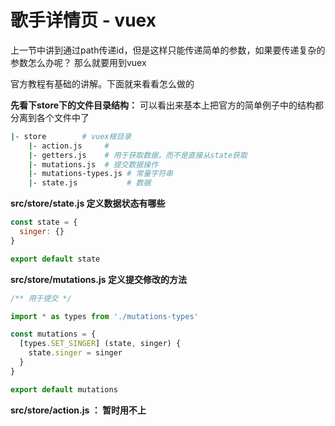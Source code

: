 # 歌手详情页 - vuex

上一节中讲到通过path传递id，但是这样只能传递简单的参数，如果要传递复杂的参数怎么办呢？ 那么就要用到vuex

官方教程有基础的讲解。下面就来看看怎么做的

**先看下store下的文件目录结构：**
可以看出来基本上把官方的简单例子中的结构都分离到各个文件中了
```bash
|- store        # vuex根目录
    |- action.js     # 
    |- getters.js    # 用于获取数据，而不是直接从state获取
    |- mutations.js  # 提交数据操作
    |- mutations-types.js # 常量字符串
    |- state.js           # 数据   
```
**src/store/state.js 定义数据状态有哪些**
```javascript
const state = {
  singer: {}
}

export default state
```

**src/store/mutations.js 定义提交修改的方法**
```javascript
/** 用于提交 */

import * as types from './mutations-types'

const mutations = {
  [types.SET_SINGER] (state, singer) {
    state.singer = singer
  }
}

export default mutations
```
**src/store/action.js ： 暂时用不上**

